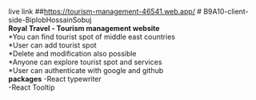 live link ##https://tourism-management-46541.web.app/
#   B 9 A 1 0 - c l i e n t - s i d e - B i p l o b H o s s a i n S o b u j <br>
**Royal Travel - Tourism management website**<br>
*You can find tourist spot of middle east countries<br>
*User can add tourist spot<br>
*Delete and modification also possible <br>
*Anyone can explore tourist spot and services <br>
*User can authenticate with google and github <br>
**packages**
-React typewriter <br>
-React Tooltip 

 
 
